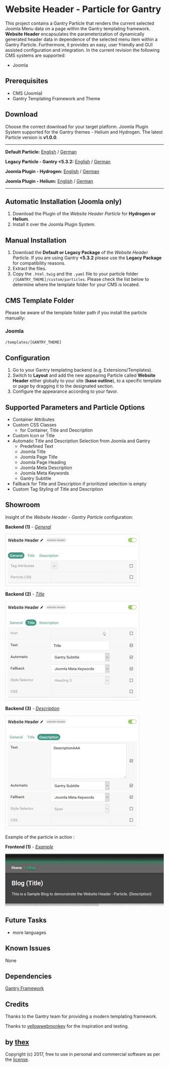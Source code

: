 # Website Header - Particle for Gantry
This project contains a Gantry Particle that renders the current selected Joomla Menu data on a page within the Gantry templating framework. **Website Header** encapsulates the parameterization of dynamically generated header data in dependence of the selected menu item within a Gantry Particle. Furthermore, it provides an easy, user friendly and GUI assisted configuration and integration. In the current revision the following CMS systems are supported:
* Joomla

## Prerequisites
* CMS (Joomla)
* Gantry Templating Framework and Theme

## Download
Choose the correct download for your target platform. Joomla Plugin System supported for the Gantry themes - Helium and Hydrogen. The latest Particle version is **v1.0.0**.

___
**Default Particle:**
[English](https://github.com/thexmanxyz/Website-Header-Gantry/releases/download/v1.0.0/wsh.particle.only.EN.v1.0.0.zip) / [German](https://github.com/thexmanxyz/Website-Header-Gantry/releases/download/v1.0.0/wsh.particle.only.DE.v1.0.0.zip)

**Legacy Particle - Gantry <5.3.2:**
[English](https://github.com/thexmanxyz/Website-Header-Gantry/releases/download/v1.0.0/wsh.particle.only.legacy.EN.v1.0.0.zip) / [German](https://github.com/thexmanxyz/Website-Header-Gantry/releases/download/v1.0.0/wsh.particle.only.legacy.DE.v1.0.0.zip)

**Joomla Plugin - Hydrogen:**
[English](https://github.com/thexmanxyz/Website-Header-Gantry/releases/download/v1.0.0/wsh.j3.hydrogen.EN.v1.0.0.zip) / [German](https://github.com/thexmanxyz/Website-Header-Gantry/releases/download/v1.0.0/wsh.j3.hydrogen.DE.v1.0.0.zip)

**Joomla Plugin - Helium:**
[English](https://github.com/thexmanxyz/Website-Header-Gantry/releases/download/v1.0.0/wsh.j3.helium.EN.v1.0.0.zip) / [German](https://github.com/thexmanxyz/Website-Header-Gantry/releases/download/v1.0.0/wsh.j3.helium.DE.v1.0.0.zip)
___

## Automatic Installation (Joomla only)
1. Download the Plugin of the *Website Header Particle* for **Hydrogen or Helium**.
2. Install it over the Joomla Plugin System.

## Manual Installation
1. Download the **Default or Legacy Package** of the *Website Header Particle*. If you are using Gantry **<5.3.2** please use the **Legacy Package** for compatibility reasons.
2. Extract the files.
3. Copy the `.html.twig` and the `.yaml` file to your particle folder `/[GANTRY_THEME]/custom/particles`. Please check the list below to determine where the template folder for your CMS is located.

## CMS Template Folder
Please be aware of the template folder path if you install the particle manually:

### Joomla
`/templates/[GANTRY_THEME]`

## Configuration
1. Go to your Gantry templating backend (e.g. Extensions/Templates).
2. Switch to **Layout** and add the new appearing Particle called **Website Header** either globally to your site (**base outline**), to a specific template or page by dragging it to the designated section.
3. Configure the appearance according to your favor.
 
## Supported Parameters and Particle Options
* Container Attributes
* Custom CSS Classes
  * for Container, Title and Description
* Custom Icon or Title
* Automatic Title and Description Selection from Joomla and Gantry
  * Predefined Text
  * Joomla Title
  * Joomla Page Title
  * Joomla Page Heading
  * Joomla Meta Description
  * Joomla Meta Keywords
  * Gantry Subtitle
* Fallback for Title and Description if prioritized selection is empty
* Custom Tag Styling of Title and Description

## Showroom
Insight of the *Website Header - Gantry Particle* configuration:

**Backend (1)** - *[General](/screenshots/backend_general.png)*

![1](/screenshots/backend_general.png)

**Backend (2)** - *[Title](/screenshots/backend_title.png)*

![2](/screenshots/backend_title.png)

**Backend (3)** - *[Description](/screenshots/backend_description.png)*

![3](/screenshots/backend_description.png)

Example of the particle in action :

**Frontend (1)** - *[Example](/screenshots/frontend_1.png)*

![4](/screenshots/frontend_1.png)

## Future Tasks
* more languages

## Known Issues
None

## Dependencies

[Gantry Framework](http://gantry.org/)

## Credits
Thanks to the Gantry team for providing a modern templating framework.

Thanks to [yellowwebmonkey](https://github.com/yellowwebmonkey) for the inspiration and testing.

## by [thex](https://github.com/thexmanxyz)
Copyright (c) 2017, free to use in personal and commercial software as per the [license](/LICENSE.md).
